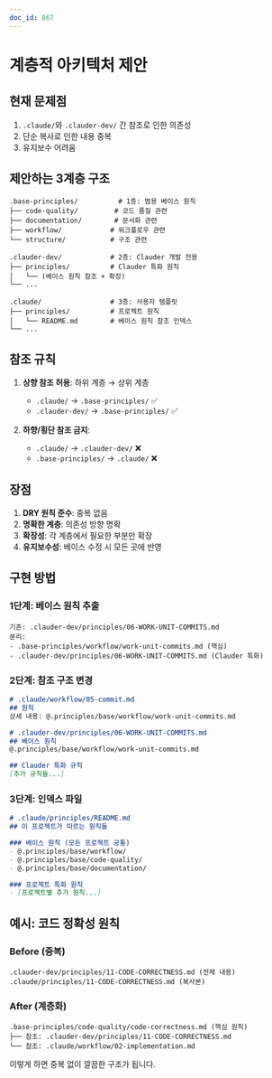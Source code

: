```yaml
---
doc_id: 867
---
```


# 계층적 아키텍처 제안

## 현재 문제점
1. `.claude/`와 `.clauder-dev/` 간 참조로 인한 의존성
2. 단순 복사로 인한 내용 중복
3. 유지보수 어려움

## 제안하는 3계층 구조

```
.base-principles/          # 1층: 범용 베이스 원칙
├── code-quality/         # 코드 품질 관련
├── documentation/        # 문서화 관련
├── workflow/            # 워크플로우 관련
└── structure/           # 구조 관련

.clauder-dev/            # 2층: Clauder 개발 전용
├── principles/          # Clauder 특화 원칙
│   └── (베이스 원칙 참조 + 확장)
└── ...

.claude/                 # 3층: 사용자 템플릿
├── principles/          # 프로젝트 원칙
│   └── README.md        # 베이스 원칙 참조 인덱스
└── ...
```

## 참조 규칙
1. **상향 참조 허용**: 하위 계층 → 상위 계층
   - `.claude/` → `.base-principles/` ✅
   - `.clauder-dev/` → `.base-principles/` ✅
   
2. **하향/횡단 참조 금지**:
   - `.claude/` → `.clauder-dev/` ❌
   - `.base-principles/` → `.claude/` ❌

## 장점
1. **DRY 원칙 준수**: 중복 없음
2. **명확한 계층**: 의존성 방향 명확
3. **확장성**: 각 계층에서 필요한 부분만 확장
4. **유지보수성**: 베이스 수정 시 모든 곳에 반영

## 구현 방법

### 1단계: 베이스 원칙 추출
```
기존: .clauder-dev/principles/06-WORK-UNIT-COMMITS.md
분리:
- .base-principles/workflow/work-unit-commits.md (핵심)
- .clauder-dev/principles/06-WORK-UNIT-COMMITS.md (Clauder 특화)
```

### 2단계: 참조 구조 변경
```markdown
# .claude/workflow/05-commit.md
## 원칙
상세 내용: @.principles/base/workflow/work-unit-commits.md

# .clauder-dev/principles/06-WORK-UNIT-COMMITS.md  
## 베이스 원칙
@.principles/base/workflow/work-unit-commits.md

## Clauder 특화 규칙
[추가 규칙들...]
```

### 3단계: 인덱스 파일
```markdown
# .claude/principles/README.md
## 이 프로젝트가 따르는 원칙들

### 베이스 원칙 (모든 프로젝트 공통)
- @.principles/base/workflow/
- @.principles/base/code-quality/
- @.principles/base/documentation/

### 프로젝트 특화 원칙
- [프로젝트별 추가 원칙...]
```

## 예시: 코드 정확성 원칙

### Before (중복)
```
.clauder-dev/principles/11-CODE-CORRECTNESS.md (전체 내용)
.claude/principles/11-CODE-CORRECTNESS.md (복사본)
```

### After (계층화)
```
.base-principles/code-quality/code-correctness.md (핵심 원칙)
├── 참조: .clauder-dev/principles/11-CODE-CORRECTNESS.md
└── 참조: .claude/workflow/02-implementation.md
```

이렇게 하면 중복 없이 깔끔한 구조가 됩니다.